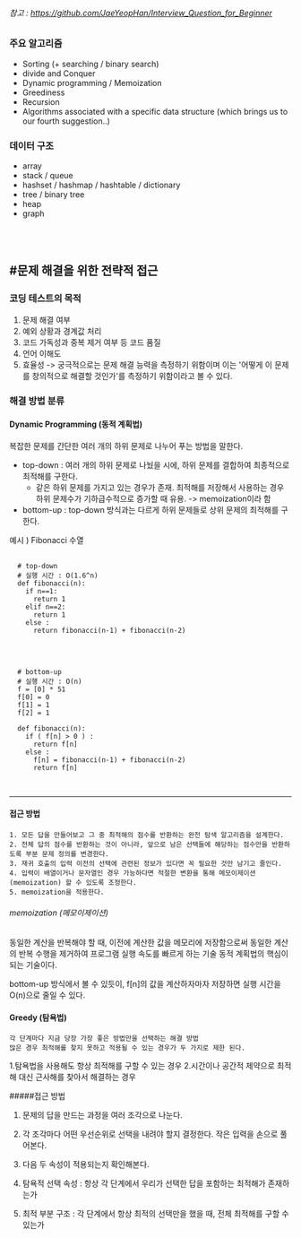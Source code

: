 ###### 참고 : https://github.com/JaeYeopHan/Interview_Question_for_Beginner


### 주요 알고리즘
  - Sorting (+ searching / binary search)
  - divide and Conquer
  - Dynamic programming / Memoization
  - Greediness
  - Recursion
  - Algorithms associated with a specific data structure (which brings us to our fourth suggestion..)

### 데이터 구조
  - array
  - stack / queue
  - hashset / hashmap / hashtable / dictionary
  - tree / binary tree
  - heap
  - graph
</br>
</br>

#문제 해결을 위한 전략적 접근
----------------------------
### 코딩 테스트의 목적
   1. 문제 해결 여부
   2. 예외 상황과 경계값 처리
   3. 코드 가독성과 중복 제거 여부 등 코드 품질
   4. 언어 이해도
   5. 효율성
 -> 궁극적으로는 문제 해결 능력을 측정하기 위함이며 이는 '어떻게 이 문제를 창의적으로 해결할 것인가'를 측정하기 위함이라고 볼 수 있다.
 
### 해결 방법 분류
#### Dynamic Programming (동적 계획법)
  복잡한 문제를 간단한 여러 개의 하위 문제로 나누어 푸는 방법을 말한다.
  * top-down : 여러 개의 하위 문제로 나눴을 시에, 하위 문제를 결합하여 최종적으로 최적해를 구한다.
    - 같은 하위 문제를 가지고 있는 경우가 존재. 최적해를 저장해서 사용하는 경우 하위 문제수가 기하급수적으로 증가할 때 유용. -> memoization이라 함
  * bottom-up : top-down 방식과는 다르게 하위 문제들로 상위 문제의 최적해를 구한다.
  
  예시 ) Fibonacci 수열
  <pre>
  <code>
  # top-down
  # 실행 시간 : O(1.6^n)
  def fibonacci(n):
    if n==1:
      return 1
    elif n==2:
      return 1
    else :
      return fibonacci(n-1) + fibonacci(n-2)
  </code>
  </pre>

  <pre>
  <code>
  # bottom-up
  # 실행 시간 : O(n)
  f = [0] * 51
  f[0] = 0
  f[1] = 1
  f[2] = 1

  def fibonacci(n):
    if ( f[n] > 0 ) :
      return f[n]
    else :
      f[n] = fibonacci(n-1) + fibonacci(n-2)
      return f[n]
  </code>
  </pre>
	
-----------------------------------------------------------------------------
 
  #### 접근 방법
    1. 모든 답을 만들어보고 그 중 최적해의 점수를 반환하는 완전 탐색 알고리즘을 설계한다.
    2. 전체 답의 점수를 반환하는 것이 아니라, 앞으로 남은 선택들에 해당하는 점수만을 반환하도록 부분 문제 정의를 변경한다.
    3. 재귀 호출의 입력 이전의 선택에 관련된 정보가 있다면 꼭 필요한 것만 남기고 줄인다.
    4. 입력이 배열이거나 문자열인 경우 가능하다면 적절한 변환을 통해 메모이제이션(memoization) 할 수 있도록 조정한다.
    5. memoization을 적용한다.
    
  ###### memoization (메모이제이션)
  동일한 계산을 반복해야 할 때, 이전에 계산한 값을 메모리에 저장함으로써 동일한 계산의 반복 수행을 제거하여 프로그램 실행 속도를 빠르게 하는 기술
  동적 계획법의 핵심이 되는 기술이다.
    
  bottom-up 방식에서 볼 수 있듯이,  f[n]의 값을 계산하자마자 저장하면 실행 시간을 O(n)으로 줄일 수 있다.
  
#### Greedy (탐욕법)
	각 단계마다 지금 당장 가장 좋은 방법만을 선택하는 해결 방법
	많은 경우 최적해를 찾지 못하고 적용될 수 있는 경우가 두 가지로 제한 된다.
    
  1.탐욕법을 사용해도 항상 최적해를 구할 수 있는 경우
  2.시간이나 공간적 제약으로 최적해 대신 근사해를 찾아서 해결하는 경우
    
  #####접근 방법
  1. 문제의 답을 만드는 과정을 여러 조각으로 나눈다.
  2. 각 조각마다 어떤 우선순위로 선택을 내려야 할지 결정한다. 작은 입력을 손으로 풀어본다.
  3. 다음 두 속성이 적용되는지 확인해본다.
    
  1. 탐욕적 선택 속성 : 항상 각 단계에서 우리가 선택한 답을 포함하는 최적해가 존재하는가
  2. 최적 부분 구조 : 각 단계에서 항상 최적의 선택만을 했을 때, 전체 최적해를 구할 수 있는가
